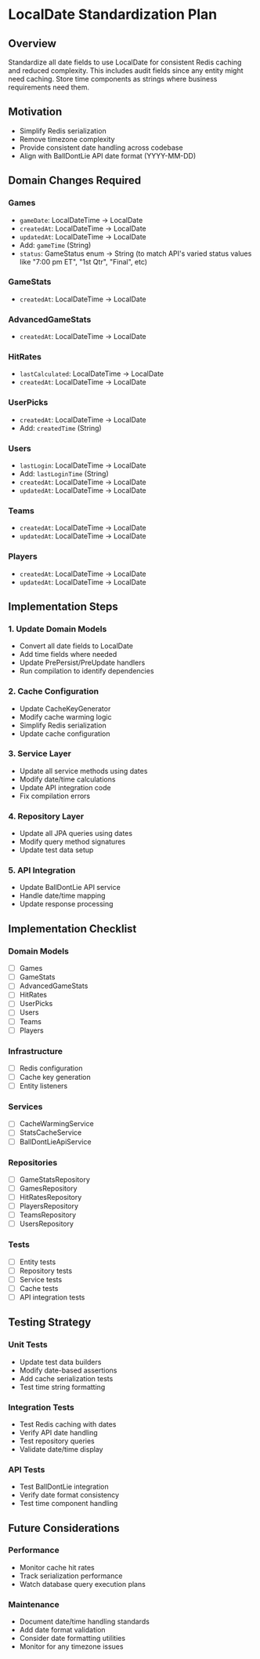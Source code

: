 # LocalDate Standardization Plan

## Overview

Standardize all date fields to use LocalDate for consistent Redis caching and reduced complexity. This includes audit fields since any entity might need caching. Store time components as strings where business requirements need them.

## Motivation

- Simplify Redis serialization
- Remove timezone complexity
- Provide consistent date handling across codebase
- Align with BallDontLie API date format (YYYY-MM-DD)

## Domain Changes Required

### Games

- `gameDate`: LocalDateTime → LocalDate
- `createdAt`: LocalDateTime → LocalDate
- `updatedAt`: LocalDateTime → LocalDate
- Add: `gameTime` (String)
- `status`: GameStatus enum → String (to match API's varied status values like "7:00 pm ET", "1st Qtr", "Final", etc)

### GameStats

- `createdAt`: LocalDateTime → LocalDate

### AdvancedGameStats

- `createdAt`: LocalDateTime → LocalDate

### HitRates

- `lastCalculated`: LocalDateTime → LocalDate
- `createdAt`: LocalDateTime → LocalDate

### UserPicks

- `createdAt`: LocalDateTime → LocalDate
- Add: `createdTime` (String)

### Users

- `lastLogin`: LocalDateTime → LocalDate
- Add: `lastLoginTime` (String)
- `createdAt`: LocalDateTime → LocalDate
- `updatedAt`: LocalDateTime → LocalDate

### Teams

- `createdAt`: LocalDateTime → LocalDate
- `updatedAt`: LocalDateTime → LocalDate

### Players

- `createdAt`: LocalDateTime → LocalDate
- `updatedAt`: LocalDateTime → LocalDate

## Implementation Steps

### 1. Update Domain Models

- Convert all date fields to LocalDate
- Add time fields where needed
- Update PrePersist/PreUpdate handlers
- Run compilation to identify dependencies

### 2. Cache Configuration

- Update CacheKeyGenerator
- Modify cache warming logic
- Simplify Redis serialization
- Update cache configuration

### 3. Service Layer

- Update all service methods using dates
- Modify date/time calculations
- Update API integration code
- Fix compilation errors

### 4. Repository Layer

- Update all JPA queries using dates
- Modify query method signatures
- Update test data setup

### 5. API Integration

- Update BallDontLie API service
- Handle date/time mapping
- Update response processing

## Implementation Checklist

### Domain Models

- [ ] Games
- [ ] GameStats
- [ ] AdvancedGameStats
- [ ] HitRates
- [ ] UserPicks
- [ ] Users
- [ ] Teams
- [ ] Players

### Infrastructure

- [ ] Redis configuration
- [ ] Cache key generation
- [ ] Entity listeners

### Services

- [ ] CacheWarmingService
- [ ] StatsCacheService
- [ ] BallDontLieApiService

### Repositories

- [ ] GameStatsRepository
- [ ] GamesRepository
- [ ] HitRatesRepository
- [ ] PlayersRepository
- [ ] TeamsRepository
- [ ] UsersRepository

### Tests

- [ ] Entity tests
- [ ] Repository tests
- [ ] Service tests
- [ ] Cache tests
- [ ] API integration tests

## Testing Strategy

### Unit Tests

- Update test data builders
- Modify date-based assertions
- Add cache serialization tests
- Test time string formatting

### Integration Tests

- Test Redis caching with dates
- Verify API date handling
- Test repository queries
- Validate date/time display

### API Tests

- Test BallDontLie integration
- Verify date format consistency
- Test time component handling

## Future Considerations

### Performance

- Monitor cache hit rates
- Track serialization performance
- Watch database query execution plans

### Maintenance

- Document date/time handling standards
- Add date format validation
- Consider date formatting utilities
- Monitor for any timezone issues
